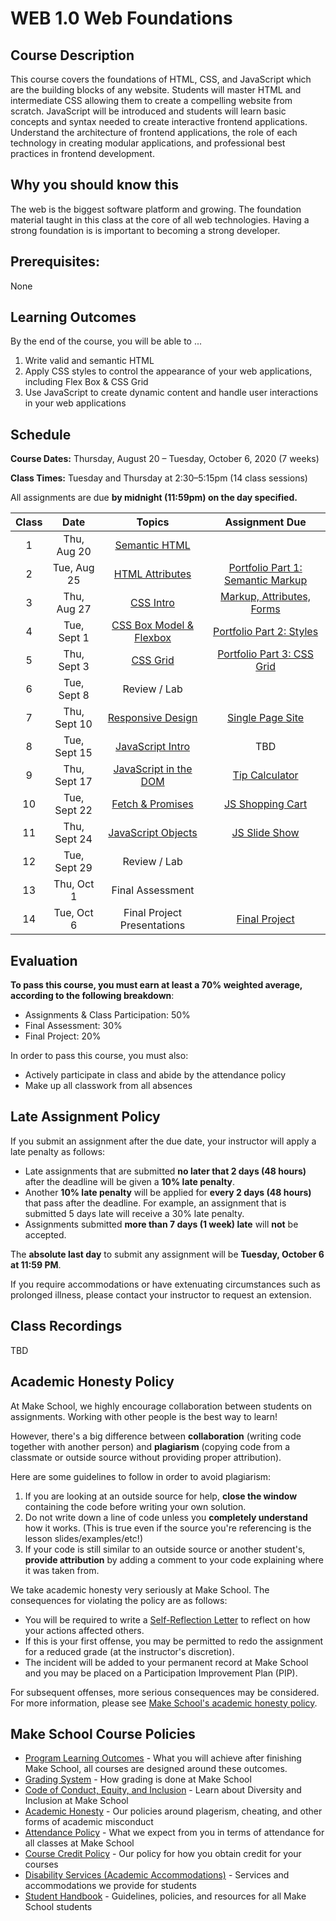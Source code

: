 # WEB 1.0 Web Foundations

## Course Description

This course covers the foundations of HTML, CSS, and JavaScript which are the building blocks of any website. Students will master HTML and intermediate CSS allowing them to create a compelling website from scratch. JavaScript will be introduced and students will learn basic concepts and syntax needed to create interactive frontend applications. Understand the architecture of frontend applications, the role of each technology in creating modular applications, and professional best practices in frontend development.

## Why you should know this

The web is the biggest software platform and growing. The foundation material taught in this class at the core of all web technologies. Having a strong foundation is is important to becoming a strong developer. 

## Prerequisites: 

None

## Learning Outcomes

By the end of the course, you will be able to ...

1. Write valid and semantic HTML
1. Apply CSS styles to control the appearance of your web applications, including Flex Box & CSS Grid
1. Use JavaScript to create dynamic content and handle user interactions in your web applications

## Schedule

**Course Dates:** Thursday, August 20 – Tuesday, October 6, 2020 (7 weeks)

**Class Times:** Tuesday and Thursday at 2:30–5:15pm (14 class sessions)

All assignments are due **by midnight (11:59pm) on the day specified.**

| Class |   Date    |                 Topics                  | Assignment Due |
|:-----:|:---------:|:---------------------------------------:|:--------------:|
|  1 |  Thu, Aug 20  | [Semantic HTML](Lessons/01-Semantic-HTML) | |
|  2 |  Tue, Aug 25  | [HTML Attributes](Lessons/02-HTML-Attributes) | [Portfolio Part 1: Semantic Markup](Assignments/01-Portfolio-Part-1-Structure) |
|  3 |  Thu, Aug 27  | [CSS Intro](Lessons/03-CSS-Intro) | [Markup, Attributes, Forms](Assignments/02-Markup-Attributes-Forms) |
|  4 |  Tue, Sept 1  | [CSS Box Model & Flexbox](Lessons/04-CSS-Box-Model) | [Portfolio Part 2: Styles](Assignments/03-Portfolio-Part-2-Styles) |
|  5 |  Thu, Sept 3  | [CSS Grid](Lessons/05-CSS-Grid) | [Portfolio Part 3: CSS Grid](Assignments/04-Portfolio-Part-3-Grid) |
|  6 |  Tue, Sept 8  | Review / Lab |
|  7 |  Thu, Sept 10 | [Responsive Design](Lessons/07-Responsive-Design) | [Single Page Site](05-Single-Page-Site) |
|  8 |  Tue, Sept 15 | [JavaScript Intro](Lessons/08-JS-Intro) | TBD |
|  9 |  Thu, Sept 17 | [JavaScript in the DOM](Lessons/09-JS-in-the-DOM) | [Tip Calculator](07-Tip-Calculator) |
| 10 |  Tue, Sept 22 | [Fetch & Promises](Lessons/10-Fetch-Promises) | [JS Shopping Cart](08-JS-Shopping-Cart) |
| 11 |  Thu, Sept 24 | [JavaScript Objects](Lessons/11-JS-Objects) | [JS Slide Show](09-JS-Slide-Show) |
| 12 |  Tue, Sept 29 | Review / Lab | |
| 13 |  Thu, Oct 1   | Final Assessment | |
| 14 |  Tue, Oct 6   | Final Project Presentations | [Final Project](10-Final-Project) |

## Evaluation

**To pass this course, you must earn at least a 70% weighted average, according to the following breakdown**:

- Assignments & Class Participation: 50%
- Final Assessment: 30%
- Final Project: 20%

In order to pass this course, you must also:

- Actively participate in class and abide by the attendance policy
- Make up all classwork from all absences

## Late Assignment Policy

If you submit an assignment after the due date, your instructor will apply a late penalty as follows:

- Late assignments that are submitted **no later that 2 days (48 hours)** after the deadline will be given a **10% late penalty**.
- Another **10% late penalty** will be applied for **every 2 days (48 hours)** that pass after the deadline. For example, an assignment that is submitted 5 days late will receive a 30% late penalty.
- Assignments submitted **more than 7 days (1 week) late** will **not** be accepted.

The **absolute last day** to submit any assignment will be **Tuesday, October 6 at 11:59 PM**.

If you require accommodations or have extenuating circumstances such as prolonged illness, please contact your instructor to request an extension.

## Class Recordings

TBD

## Academic Honesty Policy

At Make School, we highly encourage collaboration between students on assignments. Working with other people is the best way to learn!

However, there's a big difference between **collaboration** (writing code together with another person) and **plagiarism** (copying code from a classmate or outside source without providing proper attribution). 

Here are some guidelines to follow in order to avoid plagiarism:

1. If you are looking at an outside source for help, **close the window** containing the code before writing your own solution.
1. Do not write down a line of code unless you **completely understand** how it works. (This is true even if the source you're referencing is the lesson slides/examples/etc!)
1. If your code is still similar to an outside source or another student's, **provide attribution** by adding a comment to your code explaining where it was taken from.

We take academic honesty very seriously at Make School. The consequences for violating the policy are as follows:

- You will be required to write a [Self-Reflection Letter](https://docs.google.com/document/d/140_PHfDh7gu33OZI_caxEtvNzAlAepjnGcbQcXZ-MRo/edit?usp=sharing) to reflect on how your actions affected others.
- If this is your first offense, you may be permitted to redo the assignment for a reduced grade (at the instructor's discretion).
- The incident will be added to your permanent record at Make School and you may be placed on a Participation Improvement Plan (PIP).

For subsequent offenses, more serious consequences may be considered. For more information, please see [Make School's academic honesty policy](https://make.sc/academic-honesty-policy).

## Make School Course Policies

- [Program Learning Outcomes](https://make.sc/program-learning-outcomes) - What you will achieve after finishing Make School, all courses are designed around these outcomes.
- [Grading System](https://make.sc/grading-system) - How grading is done at Make School
- [Code of Conduct, Equity, and Inclusion](https://make.sc/code-of-conduct) - Learn about Diversity and Inclusion at Make School
- [Academic Honesty](https://make.sc/academic-honesty-policy) - Our policies around plagerism, cheating, and other forms of academic misconduct
- [Attendance Policy](https://make.sc/attendance-policy) - What we expect from you in terms of attendance for all classes at Make School
- [Course Credit Policy](https://make.sc/course-credit-policy) - Our policy for how you obtain credit for your courses
- [Disability Services (Academic Accommodations)](https://make.sc/disability-services) - Services and accommodations we provide for students
- [Student Handbook](https://make.sc/student-handbook) - Guidelines, policies, and resources for all Make School students
